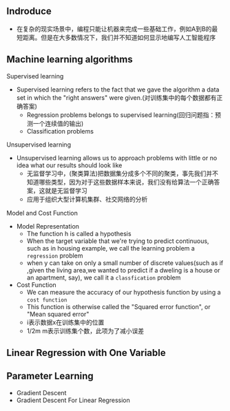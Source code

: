 ## Indroduce
* 在复杂的现实场景中，编程只能让机器来完成一些基础工作，例如A到B的最短距离。但是在大多数情况下，我们并不知道如何显示地编写人工智能程序

## Machine learning algorithms

Supervised learning
* Supervised learning refers to the fact that we gave the algorithm a data set in which the "right answers" were given.(对训练集中的每个数据都有正确答案)
  * Regression problems belongs to supervised learning(回归问题指：预测一个连续值的输出)
  * Classification problems

Unsupervised learning
* Unsupervised learning allows us to approach problems with little or no idea what our results should look like
  * 无监督学习中，(聚类算法)把数据集分成多个不同的聚类，事先我们并不知道哪些类型，因为对于这些数据样本来说，我们没有给算法一个正确答案，这就是无监督学习
  * 应用于组织大型计算机集群、社交网络的分析

Model and Cost Function
* Model Representation 
  * The function h is called a hypothesis
  * When the target variable that we're trying to predict continuous, such as in housing example, we call the learning problem a `regression` problem
  * when y can take on only a small number of discrete values(such as if ,given the living area,we wanted to predict if a dweling is a house or an apartment, say), we call it a `classfication` problem
* Cost Function
  * We can measure the accuracy of our hypothesis function by using a `cost function`
  * This function is otherwise called the "Squared error function", or "Mean squared error"
  * i表示数据x在训练集中的位置
  * 1/2m m表示训练集个数，此项为了减小误差



## Linear Regression with One Variable


## Parameter Learning

* Gradient Descent
* Gradient Descent For Linear Regression


